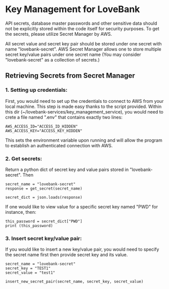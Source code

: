 
# Key Management for LoveBank


API secrets, database master passwords and other sensitive data should not be explicitly stored within the code itself for security purposes. To
get the secrets, please utilize Secret Manager by AWS. 

All secret value and secret key pair should be stored under one secret with name "lovebank-secret". AWS Secret Manager allows one to store multiple
secret key/value pairs under one secret name (You may consider "lovebank-secret" as a collection of secrets.)
## Retrieving Secrets from Secret Manager

### 1. Setting up credentials:
First, you would need to set up the credentials to connect to AWS from your local machine. This step is made easy thanks to 
the script provided. Within this dir (~/lovebank-services/key_management_service), you would need to crete a file named ".env" that contains exactly two lines:
```
AWS_ACCESS_ID="ACCESS_ID_HIDDEN"
AWS_ACCESS_KEY="ACCESS_KEY_HIDDEN"
```
This sets the environment variable upon running and will allow the program to establish an authenticated connection with AWS.

### 2. Get secrets:
Return a python dict of secret key and value pairs stored in "lovebank-secret". Then 
```
secret_name = "lovebank-secret"
response = get_secret(secret_name)

secret_dict = json.loads(response)
```
If one would like to view value for a specific secret key named "PWD" for instance, then:
```
this_password = secret_dict["PWD"]
print (this_password)
```

### 3. Insert secret key/value pair:
If you would like to insert a new key/value pair, you would need to specify the secret name first then provide secret key and its value.
```
secret_name = "lovebank-secret"
secret_key = "TEST1"
secret_value = "test1"

insert_new_secret_pair(secret_name, secret_key, secret_value)
```


